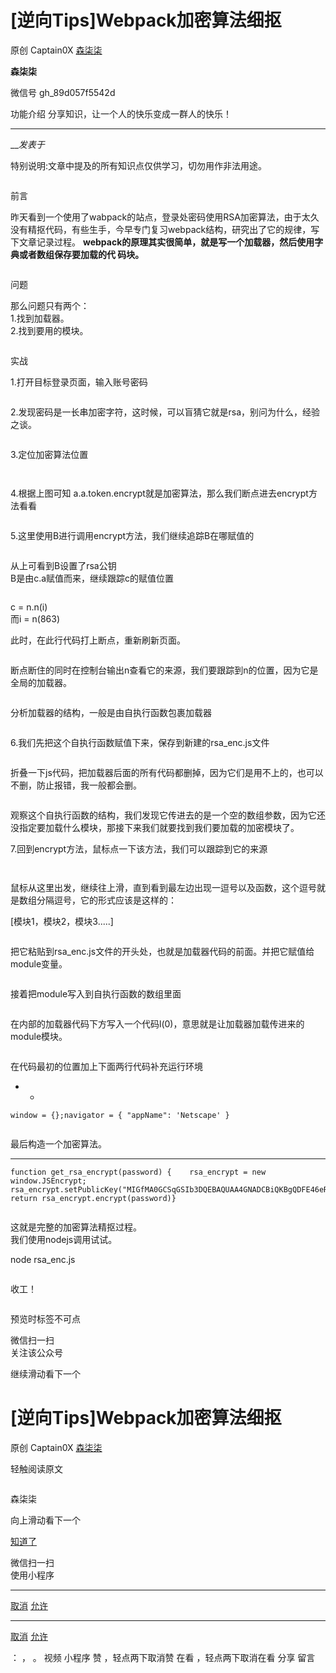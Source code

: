 #  [逆向Tips]Webpack加密算法细抠

原创 Captain0X  [ 森柒柒 ](javascript:void\(0\);)

**森柒柒** ![]()

微信号 gh_89d057f5542d

功能介绍 分享知识，让一个人的快乐变成一群人的快乐！

____

___发表于_

特别说明:文章中提及的所有知识点仅供学习，切勿用作非法用途。

![]()  

前言

昨天看到一个使用了wabpack的站点，登录处密码使用RSA加密算法，由于太久没有精抠代码，有些生手，今早专门复习webpack结构，研究出了它的规律，写下文章记录过程。
**webpack的原理其实很简单，就是写一个加载器，然后使用字典或者数组保存要加载的代 码块。**

![]()  

问题

  
那么问题只有两个：  
1.找到加载器。  
2.找到要用的模块。  

  

![]()  

实战

  

1.打开目标登录页面，输入账号密码  

![]()

  
2.发现密码是一长串加密字符，这时候，可以盲猜它就是rsa，别问为什么，经验之谈。  

![]()

3.定位加密算法位置  

![]()

![]()

  

4.根据上图可知 a.a.token.encrypt就是加密算法，那么我们断点进去encrypt方法看看  

![]()

  
  
5.这里使用B进行调用encrypt方法，我们继续追踪B在哪赋值的  

![]()

从上可看到B设置了rsa公钥  
B是由c.a赋值而来，继续跟踪c的赋值位置  

![]()

c = n.n(i)  
而i = n(863)  
  
此时，在此行代码打上断点，重新刷新页面。  

![]()

  

断点断住的同时在控制台输出n查看它的来源，我们要跟踪到n的位置，因为它是全局的加载器。  

  

![]()  

分析加载器的结构，一般是由自执行函数包裹加载器  

  

![]()

  

6.我们先把这个自执行函数赋值下来，保存到新建的rsa_enc.js文件

  

![]()

  
折叠一下js代码，把加载器后面的所有代码都删掉，因为它们是用不上的，也可以不删，防止报错，我一般都会删。  

  

  

![]()

  

观察这个自执行函数的结构，我们发现它传进去的是一个空的数组参数，因为它还没指定要加载什么模块，那接下来我们就要找到我们要加载的加密模块了。  
  

7.回到encrypt方法，鼠标点一下该方法，我们可以跟踪到它的来源

  
  

![]()

![]()

  

鼠标从这里出发，继续往上滑，直到看到最左边出现一逗号以及函数，这个逗号就是数组分隔逗号，它的形式应该是这样的：  

[模块1，模块2，模块3.....]

![]()

  

把它粘贴到rsa_enc.js文件的开头处，也就是加载器代码的前面。并把它赋值给module变量。  

![]()

  

接着把module写入到自执行函数的数组里面  

![]()

  

在内部的加载器代码下方写入一个代码l(0)，意思就是让加载器加载传进来的module模块。  

![]()

  

在代码最初的位置加上下面两行代码补充运行环境

  *   * 

    
    
    window = {};navigator = { "appName": 'Netscape' }

![]()

最后构造一个加密算法。  

  *   *   *   *   * 

    
    
    function get_rsa_encrypt(password) {    rsa_encrypt = new window.JSEncrypt;    rsa_encrypt.setPublicKey("MIGfMA0GCSqGSIb3DQEBAQUAA4GNADCBiQKBgQDFE46eRC1GbfT7VpV0auVBleMDSRRBdO44zWF5c7DQKQSu6cUODk79D2fz6rf6DkptK5CacbHR+gfa5+apn+DjoKlJlX1bIgTzsac2EORWrnZPdOJNHZgAqnHwTbr9u9R2DQdnfBAU+slIcpaNEaoOGX5FlfnJZ03N7h/9Q5TpJwIDAQAB")    return rsa_encrypt.encrypt(password)}

![]()

这就是完整的加密算法精抠过程。  
我们使用nodejs调用试试。  

node rsa_enc.js

![]()

  
收工！  

![]()

  

预览时标签不可点

微信扫一扫  
关注该公众号

继续滑动看下一个

# [逆向Tips]Webpack加密算法细抠

原创 Captain0X  [ 森柒柒 ](javascript:void\(0\);)

轻触阅读原文

![]()

森柒柒

向上滑动看下一个

[知道了](javascript:;)

微信扫一扫  
使用小程序

****

[取消](javascript:void\(0\);) [允许](javascript:void\(0\);)

****

[取消](javascript:void\(0\);) [允许](javascript:void\(0\);)

： ， 。   视频 小程序 赞 ，轻点两下取消赞 在看 ，轻点两下取消在看 分享 留言

